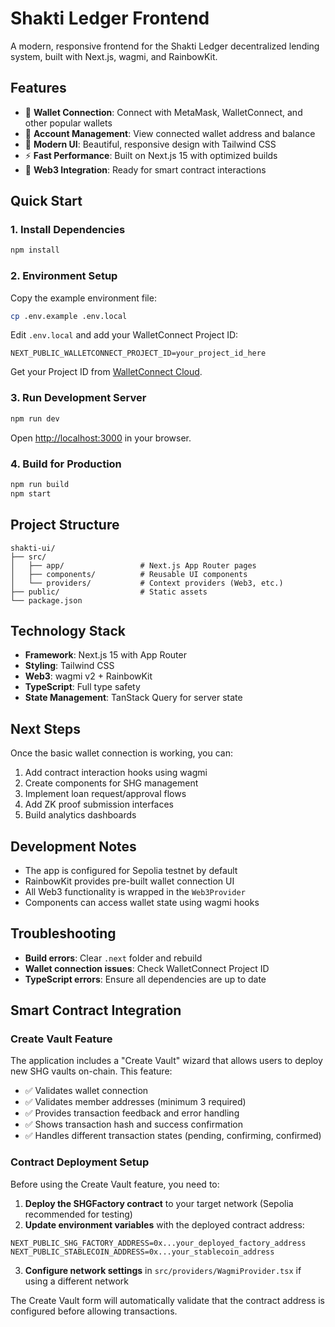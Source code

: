 # Shakti Ledger Frontend

A modern, responsive frontend for the Shakti Ledger decentralized lending system, built with Next.js, wagmi, and RainbowKit.

## Features

- 🔐 **Wallet Connection**: Connect with MetaMask, WalletConnect, and other popular wallets
- 💼 **Account Management**: View connected wallet address and balance
- 🎨 **Modern UI**: Beautiful, responsive design with Tailwind CSS
- ⚡ **Fast Performance**: Built on Next.js 15 with optimized builds
- 🔗 **Web3 Integration**: Ready for smart contract interactions

## Quick Start

### 1. Install Dependencies

```bash
npm install
```

### 2. Environment Setup

Copy the example environment file:

```bash
cp .env.example .env.local
```

Edit `.env.local` and add your WalletConnect Project ID:

```env
NEXT_PUBLIC_WALLETCONNECT_PROJECT_ID=your_project_id_here
```

Get your Project ID from [WalletConnect Cloud](https://cloud.walletconnect.com/).

### 3. Run Development Server

```bash
npm run dev
```

Open [http://localhost:3000](http://localhost:3000) in your browser.

### 4. Build for Production

```bash
npm run build
npm start
```

## Project Structure

```
shakti-ui/
├── src/
│   ├── app/                 # Next.js App Router pages
│   ├── components/          # Reusable UI components
│   └── providers/           # Context providers (Web3, etc.)
├── public/                  # Static assets
└── package.json
```

## Technology Stack

- **Framework**: Next.js 15 with App Router
- **Styling**: Tailwind CSS
- **Web3**: wagmi v2 + RainbowKit
- **TypeScript**: Full type safety
- **State Management**: TanStack Query for server state

## Next Steps

Once the basic wallet connection is working, you can:

1. Add contract interaction hooks using wagmi
2. Create components for SHG management
3. Implement loan request/approval flows
4. Add ZK proof submission interfaces
5. Build analytics dashboards

## Development Notes

- The app is configured for Sepolia testnet by default
- RainbowKit provides pre-built wallet connection UI
- All Web3 functionality is wrapped in the `Web3Provider`
- Components can access wallet state using wagmi hooks

## Troubleshooting

- **Build errors**: Clear `.next` folder and rebuild
- **Wallet connection issues**: Check WalletConnect Project ID
- **TypeScript errors**: Ensure all dependencies are up to date

## Smart Contract Integration

### Create Vault Feature

The application includes a "Create Vault" wizard that allows users to deploy new SHG vaults on-chain. This feature:

- ✅ Validates wallet connection
- ✅ Validates member addresses (minimum 3 required)
- ✅ Provides transaction feedback and error handling
- ✅ Shows transaction hash and success confirmation
- ✅ Handles different transaction states (pending, confirming, confirmed)

### Contract Deployment Setup

Before using the Create Vault feature, you need to:

1. **Deploy the SHGFactory contract** to your target network (Sepolia recommended for testing)
2. **Update environment variables** with the deployed contract address:

```env
NEXT_PUBLIC_SHG_FACTORY_ADDRESS=0x...your_deployed_factory_address
NEXT_PUBLIC_STABLECOIN_ADDRESS=0x...your_stablecoin_address
```

3. **Configure network settings** in `src/providers/WagmiProvider.tsx` if using a different network

The Create Vault form will automatically validate that the contract address is configured before allowing transactions.
